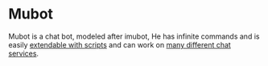 # Mubot

Mubot is a chat bot, modeled after imubot, He has infinite commands and 
is easily [extendable with scripts](http://imubot.github.com/docs/#scripts) and can work on [many
different chat services](https://imubot.github.com/docs/adapters/).
